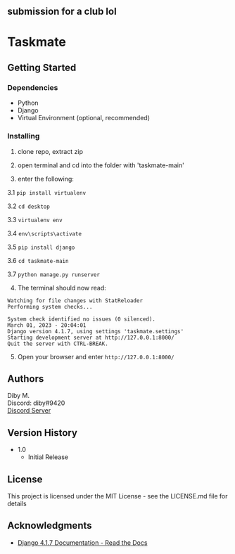 submission for a club lol
------------------------

# Taskmate

## Getting Started

### Dependencies
* Python
* Django
* Virtual Environment (optional, recommended)

### Installing
1) clone repo, extract zip

2) open terminal and cd into the folder with 'taskmate-main'

3) enter the following:

3.1  ```pip install virtualenv```

3.2 ```cd desktop```

3.3 ```virtualenv env```

3.4 ```env\scripts\activate```

3.5 ```pip install django```

3.6 ```cd taskmate-main```

3.7 ```python manage.py runserver```


4) The terminal should now read:
```
Watching for file changes with StatReloader
Performing system checks...

System check identified no issues (0 silenced).
March 01, 2023 - 20:04:01
Django version 4.1.7, using settings 'taskmate.settings'
Starting development server at http://127.0.0.1:8000/
Quit the server with CTRL-BREAK.
```
5) Open your browser and enter ```http://127.0.0.1:8000/```

## Authors

Diby M.  
Discord: diby#9420   
[Discord Server](https://discord.gg/frErDjHStx)

## Version History

* 1.0
    * Initial Release

## License

This project is licensed under the MIT License - see the LICENSE.md file for details

## Acknowledgments

* [Django 4.1.7 Documentation - Read the Docs](https://django.readthedocs.io/en/stable/contents.html)
